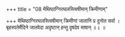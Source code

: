 +++
title = "08 मेथिष्ठाग्निरघलस्त्विषीमान् क्रिमीणाम्"

+++
मेथिष्ठाग्निरघलस्त्विषीमान् क्रिमीणां जातानि प्र दुनोत सर्वा ।  
बृहस्पतेर्मैदिने जातवेदा अदृष्टान् हन्तु दृषदेव माषान् ॥ ८ ॥